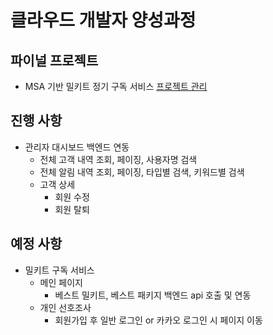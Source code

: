 # 클라우드 개발자 양성과정

## 파이널 프로젝트
* MSA 기반 밀키트 정기 구독 서비스
[프로젝트 관리](https://namgonkim.notion.site/47bfeec7e6d04f23961e515b5d9d2b7a)

## 진행 사항
* 관리자 대시보드 백엔드 연동
    - 전체 고객 내역 조회, 페이징, 사용자명 검색
    - 전체 알림 내역 조회, 페이징, 타입별 검색, 키워드별 검색
    - 고객 상세
        - 회원 수정
        - 회원 탈퇴

## 예정 사항
* 밀키트 구독 서비스
    - 메인 페이지
        - 베스트 밀키트, 베스트 패키지 백엔드 api 호출 및 연동
    - 개인 선호조사
        - 회원가입 후 일반 로그인 or 카카오 로그인 시 페이지 이동